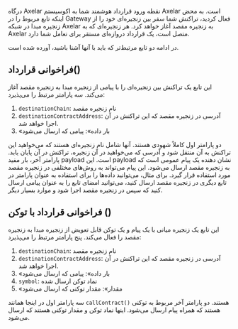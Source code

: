 درگاه Axelar نقطه ورود قرارداد هوشمند شما به اکوسیستم Axelar است. به محض اینکه تابع مربوط را در Gateway فعال کردید، تراکنش شما سفر بین زنجیره‌ای خود را از زنجیره مبدا در شبکه Axelar به زنجیره مقصد آغاز خواهد کرد. هر زنجیره‌ای که به Axelar متصل است، یک قرارداد دروازه‌ای مستقر برای تعامل شما دارد.

در ادامه دو تابع مرتبط‌تر که باید با آنها آشنا باشید، آورده شده است.

## فراخوانی قرارداد()

این تابع یک تراکنش بین زنجیره‌ای را با پیامی از زنجیره مبدا به زنجیره مقصد آغاز می‌کند. سه پارامتر مرتبط را می‌پذیرد:

1. `destinationChain`: نام زنجیره مقصد
2. `destinationContractAddress`: آدرسی در زنجیره مقصد که این تراکنش در آن اجرا خواهد شد.
3. «بار داده»: پیامی که ارسال می‌شود

دو پارامتر اول کاملاً شهودی هستند. آنها شامل نام زنجیره‌ای هستند که می‌خواهید این تراکنش به آن منتقل شود و آدرسی که می‌خواهید در آن زنجیره، تراکنش در آن پایان یابد. پارامتر آخر، بار مفید payload است. این payload نشان دهنده یک پیام عمومی است که به زنجیره مقصد ارسال می‌شود. این پیام می‌تواند به روش‌های مختلفی در زنجیره مقصد مورد استفاده قرار گیرد. برای مثال، می‌توانید داده‌ها را برای استفاده به عنوان پارامتر در تابع دیگری در زنجیره مقصد ارسال کنید، می‌توانید امضای تابع را به عنوان پیامی ارسال کنید که سپس در زنجیره مقصد اجرا شود و موارد بسیار دیگر.

## فراخوانی قرارداد با توکن ()

این تابع یک زنجیره میانی با یک پیام و یک توکن قابل تعویض از زنجیره مبدا به زنجیره مقصد را فعال می‌کند. پنج پارامتر مرتبط را می‌پذیرد:

1. `destinationChain`: نام زنجیره مقصد
2. `destinationContractAddress`: آدرسی در زنجیره مقصد که این تراکنش در آن اجرا خواهد شد.
3. «بار داده»: پیامی که ارسال می‌شود
4. `symbol`: نماد توکن ارسال شده
5. «مقدار»: مقدار توکنی که ارسال می‌شود

سه پارامتر اول در اینجا همانند `callContract()` هستند. دو پارامتر آخر مربوط به توکنی هستند که همراه پیام ارسال می‌شود. اینها نماد توکن و مقدار توکنی هستند که ارسال می‌شود.
